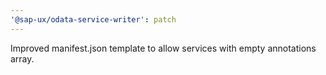 ```yaml
---
'@sap-ux/odata-service-writer': patch
---
```


Improved manifest.json template to allow services with empty annotations array.
